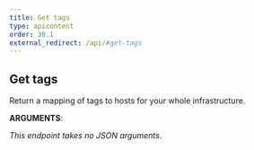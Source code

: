 ```yaml
---
title: Get tags
type: apicontent
order: 30.1
external_redirect: /api/#get-tags
---
```


## Get tags
Return a mapping of tags to hosts for your whole infrastructure.

**ARGUMENTS**:

*This endpoint takes no JSON arguments.*
